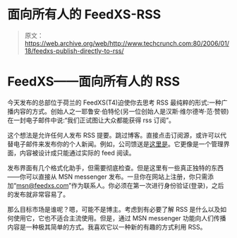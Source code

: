 # 面向所有人的 FeedXS-RSS 

> 原文：<https://web.archive.org/web/http://www.techcrunch.com:80/2006/01/18/feedxs-publish-directly-to-rss/>

# FeedXS——面向所有人的 RSS

今天发布的总部位于荷兰的 FeedXS(T4)迫使你去思考 RSS 最纯粹的形式:一种广播内容的方式。创始人之一耶鲁安·伯特伦(另一位创始人是汉斯·维尔德岑·范·赞顿)在一封电子邮件中说:“我们正试图让大众都能获得 rss 订阅”。

这个想法是允许任何人发布 RSS 提要。跳过博客。直接点击订阅源，或许可以代替电子邮件来发布你的个人新闻。例如，公司馈送是[这里是](https://web.archive.org/web/20230225064018/http://jeroen.feedxs.com/The%20FeedXS%20feed)。它更像是一个管理界面，内容被设计成只能通过实际的 feed 阅读。

发布界面有几个格式化助手，但需要彻底检查。但是这里有一些真正独特的东西——你可以直接从 MSN messenger 发布。一旦你在网站上注册，你只需添加“msn@feedxs.com”作为联系人。你必须在第一次进行身份验证(登录)，之后的发布就非常容易了。

那么目标市场是谁呢？嗯，可能不是博主。考虑到有必要了解 RSS 是什么以及如何使用它，它也不适合主流使用。但是，通过 MSN messenger 功能向人们传播内容是一种极其简单的方式。我喜欢它以一种新的有趣的方式利用 RSS。